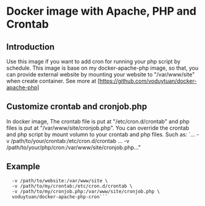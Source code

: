 # Docker image with Apache, PHP and Crontab #

## Introduction ##
Use this image if you want to add cron for running your php script by schedule. This image is base on my docker-apache-php image, so that, you can provide external website by mounting your website to "/var/www/site" when create container. See more at [https://github.com/voduytuan/docker-apache-php]

## Customize crontab and cronjob.php ##
In docker image, The crontab file is put at "/etc/cron.d/crontab" and php files is put at "/var/www/site/cronjob.php". You can override the crontab and php script by mount volumn to your crontab and php files. Such as:
`... -v /path/to/your/crontab:/etc/cron.d/crontab ... -v /path/to/your/php/cron:/var/www/site/cronjob.php..."

## Example ##
```docker run -ti -d \
  -v /path/to/website:/var/www/site \
  -v /path/to/my/crontab:/etc/cron.d/crontab \
  -v /path/to/my/cronjob.php:/var/www/site/cronjob.php \
  voduytuan/docker-apache-php-cron```
